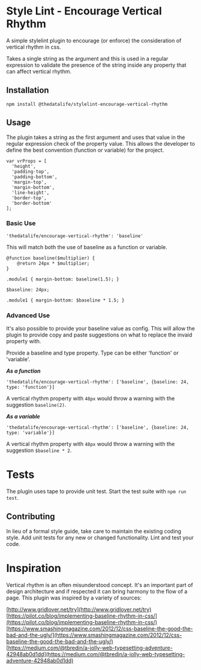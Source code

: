 Style Lint - Encourage Vertical Rhythm
======================================

A simple stylelint plugin to encourage (or enforce) the consideration of vertical rhythm in css.

Takes a single string as the argument and this is used in a regular expression to validate the presence of the string inside any property that can affect vertical rhythm.

## Installation

`npm install @thedatalife/stylelint-encourage-vertical-rhythm`

## Usage

The plugin takes a string as the first argument and uses that value in the regular expression check of the property value. This allows the developer to define the best convention (function or variable) for the project.

```
var vrProps = [
  'height',
  'padding-top',
  'padding-bottom',
  'margin-top',
  'margin-bottom',
  'line-height',
  'border-top',
  'border-bottom'
];
```
### Basic Use

```
'thedatalife/encourage-vertical-rhythm': 'baseline'
```

This will match both the use of baseline as a function or variable.

```
@function baseline($multiplier) {
    @return 24px * $multiplier;
}

.module1 { margin-bottom: baseline(1.5); }
```

```
$baseline: 24px;

.module1 { margin-bottom: $baseline * 1.5; }
```

### Advanced Use

It's also possible to provide your baseline value as config. This will allow the plugin
to provide copy and paste suggestions on what to replace the invaid property with.

Provide a baseline and type property. Type can be either 'function' or 'variable'.

***As a function***

```
'thedatalife/encourage-vertical-rhythm': ['baseline', {baseline: 24, type: 'function'}]
```

A vertical rhythm property with `48px` would throw a warning with the suggestion `baseline(2)`.

***As a variable***

```
'thedatalife/encourage-vertical-rhythm': ['baseline', {baseline: 24, type: 'variable'}]
```

A vertical rhythm property with `48px` would throw a warning with the suggestion `$baseline * 2`.

# Tests

The plugin uses tape to provide unit test. Start the test suite with ```npm run test```.

## Contributing

In lieu of a formal style guide, take care to maintain the existing coding style. Add unit tests for any new or changed functionality. Lint and test your code.

# Inspiration

Vertical rhythm is an often misunderstood concept. It's an important part of design architecture and if respected it can bring harmony to the flow of a page. This plugin was inspired by a variety of sources:

[http://www.gridlover.net/try](http://www.gridlover.net/try)
[https://pilot.co/blog/implementing-baseline-rhythm-in-css/](https://pilot.co/blog/implementing-baseline-rhythm-in-css/)
[https://www.smashingmagazine.com/2012/12/css-baseline-the-good-the-bad-and-the-ugly/](https://www.smashingmagazine.com/2012/12/css-baseline-the-good-the-bad-and-the-ugly/)
[https://medium.com/@tbredin/a-jolly-web-typesetting-adventure-42948ab0d1dd](https://medium.com/@tbredin/a-jolly-web-typesetting-adventure-42948ab0d1dd)
